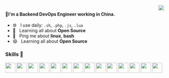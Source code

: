 <img align="right"  src="https://github-readme-stats.vercel.app/api?username=iuk-ink&show_icons=true&count_private=true&theme=radical"/>

#### 👋I'm a Backend DevOps Engineer working in China.

- ⚙️&nbsp;&nbsp; I use daily: `.sh`, `.php`, `.js`, `.lua`
- 🌱&nbsp;&nbsp; Learning all about **Open Source**
- 💬&nbsp;&nbsp; Ping me about **linux**, **bash**
- 😄&nbsp;&nbsp; Learning all about **Open Source**

### Skills 🌈

<code><img height="32" src="https://cdn.jsdelivr.net/npm/simple-icons@v5/icons/php.svg"></code>
<code><img height="32" src="https://cdn.jsdelivr.net/npm/simple-icons@v5/icons/lua.svg"></code>
<code><img height="32" src="https://cdn.jsdelivr.net/npm/simple-icons@v5/icons/linux.svg"></code>
<code><img height="32" src="https://cdn.jsdelivr.net/npm/simple-icons@v5/icons/ubuntu.svg"></code>
<code><img height="32" src="https://cdn.jsdelivr.net/npm/simple-icons@v5/icons/mysql.svg"></code>
<code><img height="32" src="https://cdn.jsdelivr.net/npm/simple-icons@v5/icons/redis.svg"></code>
<code><img height="32" src="https://cdn.jsdelivr.net/npm/simple-icons@v5/icons/git.svg"></code>
<code><img height="32" src="https://cdn.jsdelivr.net/npm/simple-icons@v5/icons/nginx.svg"></code>
<code><img height="32" src="https://cdn.jsdelivr.net/npm/simple-icons@v5/icons/jenkins.svg"></code>
<code><img height="32" src="https://cdn.jsdelivr.net/npm/simple-icons@v5/icons/rabbitmq.svg"></code>
<code><img height="32" src="https://cdn.jsdelivr.net/npm/simple-icons@v5/icons/docker.svg"></code>
<code><img height="32" src="https://cdn.jsdelivr.net/npm/simple-icons@v5/icons/javascript.svg"></code>
<code><img height="32" src="https://cdn.jsdelivr.net/npm/simple-icons@v5/icons/shell.svg"></code>
<code><img height="32" src="https://cdn.jsdelivr.net/npm/simple-icons@v5/icons/java.svg"></code>
